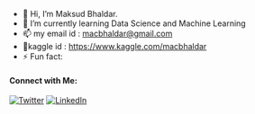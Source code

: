 - 👋 Hi, I’m Maksud Bhaldar.
- 🌱 I’m currently learning Data Science and Machine Learning
- 📫 my email id : macbhaldar@gmail.com
- 🦩kaggle id : https://www.kaggle.com/macbhaldar
- ⚡ Fun fact: 

#### Connect with Me:

[![Twitter](https://cdn-icons-png.flaticon.com/256/1409/1409937.png)][1]
[![LinkedIn](https://cdn-icons-png.flaticon.com/256/1409/1409945.png)][2]

[1]: https://www.twitter.com/macbhaldar
[2]: https://www.linkedin.com/in/macbhaldar
